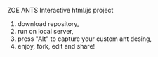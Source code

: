 ZOE ANTS
Interactive html/js project

1) download repository,
2) run on local server,
3) press "Alt" to capture your custom ant desing,
4) enjoy, fork, edit and share!
